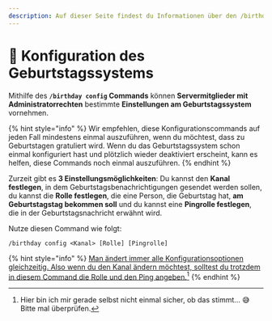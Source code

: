 ```yaml
---
description: Auf dieser Seite findest du Informationen über den /birthday config Command.
---
```


# 🔧 Konfiguration des Geburtstagssystems

Mithilfe des **`/birthday config` Commands** können **Servermitglieder mit Administratorrechten** bestimmte **Einstellungen am Geburtstagssystem** vornehmen.

{% hint style="info" %}
Wir empfehlen, diese Konfigurationscommands auf jeden Fall mindestens einmal auszuführen, wenn du möchtest, dass zu Geburtstagen gratuliert wird. Wenn du das Geburtstagssystem schon einmal konfiguriert hast und plötzlich wieder deaktiviert erscheint, kann es helfen, diese Commands noch einmal auszuführen.
{% endhint %}

Zurzeit gibt es **3 Einstellungsmöglichkeiten**: Du kannst den **Kanal festlegen**, in dem Geburtstagsbenachrichtigungen gesendet werden sollen, du kannst die **Rolle festlegen**, die eine Person, die Geburtstag hat, **am Geburtstagstag bekommen soll** und du kannst eine **Pingrolle festlegen**, die in der Geburtstagsnachricht erwähnt wird.

Nutze diesen Command wie folgt:

```
/birthday config <Kanal> [Rolle] [Pingrolle]
```

{% hint style="info" %}
[Man ändert immer alle Konfigurationsoptionen gleichzeitig. Also wenn du den Kanal ändern möchtest, solltest du trotzdem in diesem Command die Rolle und den Ping angeben.](#user-content-fn-1)[^1]
{% endhint %}

[^1]: Hier bin ich mir gerade selbst nicht einmal sicher, ob das stimmt... 😅\
    Bitte mal überprüfen.
